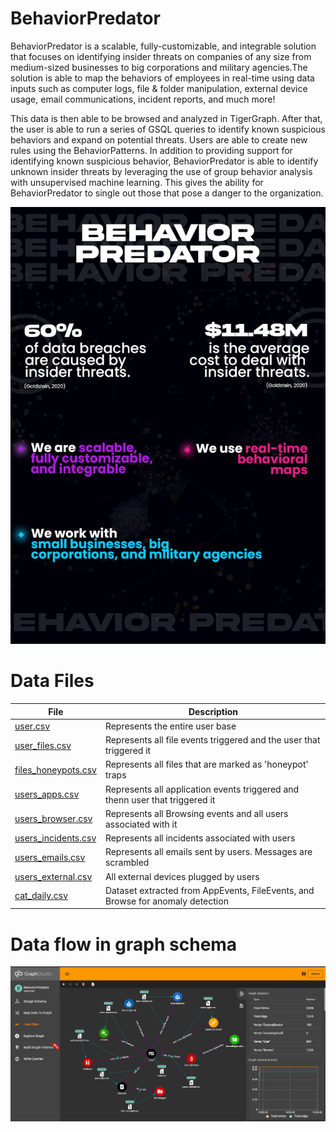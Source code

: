 # BehaviorPredator

BehaviorPredator is a scalable, fully-customizable, and integrable solution that focuses on identifying insider threats on companies of any size from medium-sized businesses to big corporations and military agencies.The solution is able to map the behaviors of employees in real-time using data inputs such as computer logs, file & folder manipulation, external device usage, email communications, incident reports, and much more!

This data is then able to be browsed and analyzed in TigerGraph. After that, the user is able to run a series of GSQL queries to identify known suspicious behaviors and expand on potential threats. Users are able to create new rules using the BehaviorPatterns. In addition to providing support for identifying known suspicious behavior, BehaviorPredator is able to identify unknown insider threats by leveraging the use of group behavior analysis with unsupervised machine learning. This gives the ability for BehaviorPredator to single out those that pose a danger to the organization.

![BehaviorPredator Infographic](https://raw.githubusercontent.com/Nate8888/TigerGraphHack/main/info.jpg)

# Data Files

|     File      | Description |
| ------------- | ------------- |
| [user.csv](https://github.com/Nate8888/TigerGraphHack/blob/main/src/graph_data/users.csv)  | Represents the entire user base  |
| [user_files.csv](https://github.com/Nate8888/TigerGraphHack/blob/main/src/graph_data/users_files.csv)  | Represents all file events triggered and the user that triggered it  |
| [files_honeypots.csv](https://github.com/Nate8888/TigerGraphHack/blob/main/src/graph_data/files_honeypot.csv)  | Represents all files that are marked as 'honeypot' traps  |
| [users_apps.csv](https://github.com/Nate8888/TigerGraphHack/blob/main/src/graph_data/users_apps.csv)  | Represents all application events triggered and thenn user that triggered it |
| [users_browser.csv](https://github.com/Nate8888/TigerGraphHack/blob/main/src/graph_data/users_browser.csv)  | Represents all Browsing events and all users associated with it |
| [users_incidents.csv](https://github.com/Nate8888/TigerGraphHack/blob/main/src/graph_data/users_incidents.csv)  | Represents all incidents associated with users |
| [users_emails.csv](https://github.com/Nate8888/TigerGraphHack/blob/main/src/graph_data/users_emails.csv)  | Represents all emails sent by users. Messages are scrambled |
| [users_external.csv](https://github.com/Nate8888/TigerGraphHack/blob/main/src/graph_data/users_external.csv)  | All external devices plugged by users|
| [cat_daily.csv](https://github.com/Nate8888/TigerGraphHack/blob/main/src/cat_daily.csv)  | Dataset extracted from AppEvents, FileEvents, and Browse for anomaly detection |

# Data flow in graph schema
![Data Load Description](https://raw.githubusercontent.com/Nate8888/TigerGraphHack/main/platform_imgs/load_data.png)
